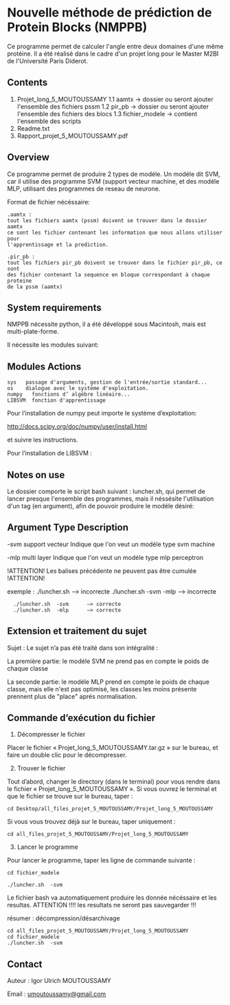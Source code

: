 # Nouvelle méthode de prédiction de Protein Blocks (NMPPB)

Ce programme permet de calculer l'angle entre deux domaines
d'une même protéine. Il a été réalisé dans le cadre d'un projet long
pour le Master M2BI de l'Université Paris Diderot.

## Contents

1. Projet_long_5_MOUTOUSSAMY
  1.1 aamtx ->  dossier ou seront ajouter l'ensemble des fichiers pssm
  1.2 pir_pb  ->  dossier ou seront ajouter l'ensemble des fichiers des blocs
  1.3 fichier_modele  ->  contient l'ensemble des scripts
2. Readme.txt
3. Rapport_projet_5_MOUTOUSSAMY.pdf

## Overview

  Ce programme permet de produire 2 types de modéle. Un modéle dit SVM, car il 
  utilise des programme SVM (support vecteur machine, et des modéle MLP, 
  utilisant des programmes de reseau de neurone.


  Format de fichier nécéssaire:

    .aamtx : 
    tout les fichiers aamtx (pssm) doivent se trouver dans le dossier aamtx
    ce sont les fichier contenant les information que nous allons utiliser pour 
    l'apprentissage et la prediction.

    .pir_pb :
    tout les fichiers pir_pb doivent se trouver dans le fichier pir_pb, ce sont
    des fichier contenant la sequence en bloque correspondant à chaque proteine 
    de la pssm (aamtx)


## System requirements

 NMPPB nécessite python, il a été développé sous Macintosh, mais est 
   multi-plate-forme.

   Il nécessite les modules suivant:
  
   Modules  Actions
  ----------------------------------------------------------------------------
    sys   passage d'arguments, gestion de l'entrée/sortie standard...
    os    dialogue avec le système d'exploitation.
    numpy   fonctions d’ algèbre linéaire...
    LIBSVM  fonction d'apprentissage 

Pour l’installation de numpy peut importe le système d’exploitation: 

  http://docs.scipy.org/doc/numpy/user/install.html

et suivre les instructions.

Pour l’installation de LIBSVM : 

## Notes on use

Le dossier comporte le script bash suivant : luncher.sh, qui permet de lancer 
presque l'ensemble des programmes, mais il néssésite l'utilisation d'un tag 
(en argument), afin de pouvoir produire le modéle désiré:

  Argument  Type              Description
  ----------------------------------------------------------------------------
  -svm            support vecteur     Indique que l'on veut un modéle type svm
      machine

  -mlp      multi layer       Indique que l'on veut un modéle type mlp
      perceptron   

  !ATTENTION!  Les balises précédente ne peuvent pas être cumulée  !ATTENTION!  


exemple : ./luncher.sh              —> incorrecte
      ./luncher.sh  -svm -mlp   —> incorrecte


      ./luncher.sh  -svm      —> correcte
      ./luncher.sh  -mlp      —> correcte

## Extension et traitement du sujet

Sujet : 
  Le sujet n’a pas été traité dans son intégralité :

  La première partie: le modéle SVM ne prend pas en compte le poids de chaque 
  classe

  La seconde partie: le modéle MLP prend en compte le poids de chaque classe, 
  mais elle n'est pas optimisé, les classes les moins présente prennent plus
  de "place" aprés normalisation.

## Commande d’exécution du fichier
1) Décompresser le fichier

  Placer le fichier « Projet_long_5_MOUTOUSSAMY.tar.gz » sur le bureau, 
  et faire un double clic pour le décompresser.

  2) Trouver le fichier
  
  Tout d’abord, changer le directory (dans le terminal) pour vous rendre dans 
  le fichier « Projet_long_5_MOUTOUSSAMY ». Si vous ouvrez le terminal et que 
  le fichier se trouve sur le bureau, taper :
 
    cd Desktop/all_files_projet_5_MOUTOUSSAMY/Projet_long_5_MOUTOUSSAMY

  Si vous vous trouvez déjà sur le bureau, taper uniquement :

    cd all_files_projet_5_MOUTOUSSAMY/Projet_long_5_MOUTOUSSAMY

  3) Lancer le programme 

  Pour lancer le programme, taper les ligne de commande suivante : 

    cd fichier_modele

    ./luncher.sh  -svm 

  Le fichier bash va automatiquement produire les donnée nécéssaire et les 
  resultas. ATTENTION !!!! les resultats ne seront pas sauvegarder !!!
 

résumer : décompression/désarchivage 

    cd all_files_projet_5_MOUTOUSSAMY/Projet_long_5_MOUTOUSSAMY
    cd fichier_modele
    ./luncher.sh  -svm

## Contact



Auteur : Igor Ulrich MOUTOUSSAMY

Email : umoutoussamy@gmail.com